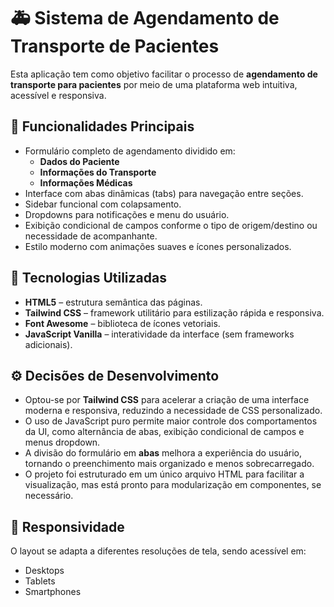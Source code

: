# 🚑 Sistema de Agendamento de Transporte de Pacientes

Esta aplicação tem como objetivo facilitar o processo de **agendamento de transporte para pacientes** por meio de uma plataforma web intuitiva, acessível e responsiva. 

## 📌 Funcionalidades Principais

- Formulário completo de agendamento dividido em:
  - **Dados do Paciente**
  - **Informações do Transporte**
  - **Informações Médicas**
- Interface com abas dinâmicas (tabs) para navegação entre seções.
- Sidebar funcional com colapsamento.
- Dropdowns para notificações e menu do usuário.
- Exibição condicional de campos conforme o tipo de origem/destino ou necessidade de acompanhante.
- Estilo moderno com animações suaves e ícones personalizados.

## 🧰 Tecnologias Utilizadas

- **HTML5** – estrutura semântica das páginas.
- **Tailwind CSS** – framework utilitário para estilização rápida e responsiva.
- **Font Awesome** – biblioteca de ícones vetoriais.
- **JavaScript Vanilla** – interatividade da interface (sem frameworks adicionais).
  
## ⚙️ Decisões de Desenvolvimento

- Optou-se por **Tailwind CSS** para acelerar a criação de uma interface moderna e responsiva, reduzindo a necessidade de CSS personalizado.
- O uso de JavaScript puro permite maior controle dos comportamentos da UI, como alternância de abas, exibição condicional de campos e menus dropdown.
- A divisão do formulário em **abas** melhora a experiência do usuário, tornando o preenchimento mais organizado e menos sobrecarregado.
- O projeto foi estruturado em um único arquivo HTML para facilitar a visualização, mas está pronto para modularização em componentes, se necessário.

## 📱 Responsividade

O layout se adapta a diferentes resoluções de tela, sendo acessível em:
- Desktops
- Tablets
- Smartphones
